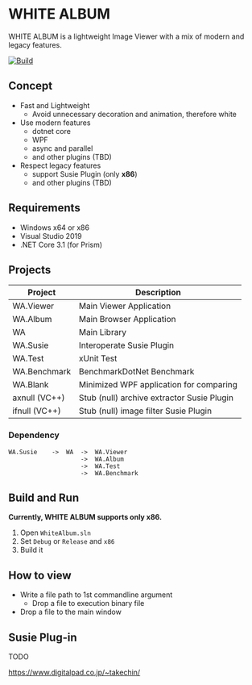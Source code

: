 # WHITE ALBUM

WHITE ALBUM is a lightweight Image Viewer with a mix of modern and legacy features.

[![Build](https://github.com/longod/WhiteAlbum/actions/workflows/build.yml/badge.svg)](https://github.com/longod/WhiteAlbum/actions/workflows/build.yml)

## Concept
- Fast and Lightweight
    - Avoid unnecessary decoration and animation, therefore white
- Use modern features
    - dotnet core
    - WPF
    - async and parallel
    - and other plugins (TBD)
- Respect legacy features
    - support Susie Plugin (only **x86**)
    - and other plugins (TBD)

## Requirements
- Windows x64 or x86
- Visual Studio 2019
- .NET Core 3.1 (for Prism)

## Projects

| Project          | Description |
|------------------|---|
| WA.Viewer        | Main Viewer Application |
| WA.Album         | Main Browser Application |
| WA               | Main Library |
| WA.Susie         | Interoperate Susie Plugin |
| WA.Test          | xUnit Test |
| WA.Benchmark     | BenchmarkDotNet Benchmark |
| WA.Blank         | Minimized WPF application for comparing |
| axnull (VC++)    | Stub (null) archive extractor Susie Plugin |
| ifnull (VC++)    | Stub (null) image filter Susie Plugin |

### Dependency
```
WA.Susie    ->  WA  ->  WA.Viewer
                    ->  WA.Album
                    ->  WA.Test
                    ->  WA.Benchmark
```

## Build and Run

**Currently, WHITE ALBUM supports only x86.**

1. Open `WhiteAlbum.sln`
1. Set `Debug` or `Release` and `x86`
1. Build it

## How to view

- Write a file path to 1st commandline argument
    - Drop a file to execution binary file
- Drop a file to the main window

## Susie Plug-in
TODO

https://www.digitalpad.co.jp/~takechin/

